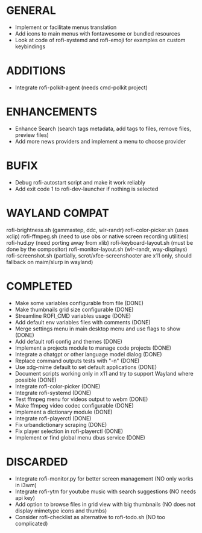 # GENERAL
- Implement or facilitate menus translation
- Add icons to main menus with fontawesome or bundled resources
- Look at code of rofi-systemd and rofi-emoji for examples on custom keybindings

# ADDITIONS
- Integrate rofi-polkit-agent (needs cmd-polkit project)

# ENHANCEMENTS
- Enhance Search (search tags metadata, add tags to files, remove files, preview files)
- Add more news providers and implement a menu to choose provider

# BUFIX
- Debug rofi-autostart script and make it work reliably
- Add exit code 1 to rofi-dev-launcher if nothing is selected

# WAYLAND COMPAT
rofi-brightness.sh (gammastep, ddc, wlr-randr)
rofi-color-picker.sh (uses xclip)
rofi-ffmpeg.sh (need to use obs or native screen recording utilities)
rofi-hud.py (need porting away from xlib)
rofi-keyboard-layout.sh (must be done by the compositor)
rofi-monitor-layout.sh (wlr-randr, way-displays)
rofi-screenshot.sh (partially, scrot/xfce-screenshooter are x11 only, should fallback on maim/slurp in wayland)

# COMPLETED
- Make some variables configurable from file (DONE)
- Make thumbnails grid size configurable (DONE)
- Streamline ROFI_CMD variables usage (DONE)
- Add default env variables files with comments (DONE)
- Merge settings menu in main desktop menu and use flags to show (DONE)
- Add default rofi config and themes (DONE)
- Implement a projects module to manage code projects (DONE)
- Integrate a chatgpt or other language model dialog (DONE)
- Replace command outputs tests with "-n" (DONE)
- Use xdg-mime default to set default applications (DONE)
- Document scripts working only in x11 and try to support Wayland where possible (DONE)
- Integrate rofi-color-picker (DONE)
- Integrate rofi-systemd (DONE)
- Test ffmpeg menu for videos output to webm (DONE)
- Make ffmpeg video codec configurable (DONE)
- Implement a dictionary module (DONE)
- Integrate rofi-playerctl (DONE)
- Fix urbandictionary scraping (DONE)
- Fix player selection in rofi-playerctl (DONE)
- Implement or find global menu dbus service (DONE)

# DISCARDED
- Integrate rofi-monitor.py for better screen management (NO only works in i3wm)
- Integrate rofi-ytm for youtube music with search suggestions (NO needs api key)
- Add option to browse files in grid view with big thumbnails (NO does not display mimetype icons and thumbs)
- Consider rofi-checklist as alternative to rofi-todo.sh (NO too complicated)

